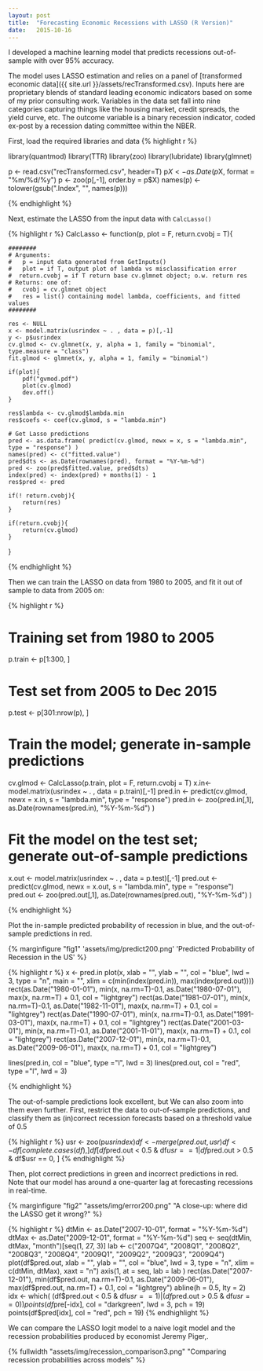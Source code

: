 ```yaml
---
layout: post
title:  "Forecasting Economic Recessions with LASSO (R Version)"
date:   2015-10-16 
---
```


I developed a machine learning model that predicts recessions out-of-sample with over 95% accuracy. 

The model uses LASSO estimation and relies on a panel of [transformed economic data]({{ site.url }}/assets/recTransformed.csv). Inputs here are proprietary blends of standard leading economic indicators based on some of my prior consulting work. Variables in the data set fall into nine categories capturing things like the housing market, credit spreads, the yield curve, etc. The outcome variable is a binary recession indicator, coded ex-post by a recession dating committee within the NBER. 

First, load the required libraries and data
{% highlight r %}

library(quantmod)
library(TTR)
library(zoo)
library(lubridate)
library(glmnet)

p <- read.csv("recTransformed.csv", header=T)
p$X <- as.Date(p$X, format = "%m/%d/%y")
p <- zoo(p[,-1], order.by = p$X)
names(p) <- tolower(gsub(".Index", "", names(p)))

{% endhighlight %}

<!--more-->

Next, estimate the LASSO from the input data with `CalcLasso()`

{% highlight r %}
CalcLasso <- function(p, plot = F, return.cvobj = T){

	########
	# Arguments:
	#   p = input data generated from GetInputs()
	#   plot = if T, output plot of lambda vs misclassification error
	#  return.cvobj = if T return base cv.glmnet object; o.w. return res
	# Returns: one of:
	#   cvobj = cv.glmnet object
	#   res = list() containing model lambda, coefficients, and fitted values
	########

	res <- NULL
	x <- model.matrix(usrindex ~ . , data = p)[,-1]
	y <- p$usrindex
	cv.glmod <- cv.glmnet(x, y, alpha = 1, family = "binomial", type.measure = "class")
	fit.glmod <- glmnet(x, y, alpha = 1, family = "binomial")

	if(plot){
		pdf("gvmod.pdf")
		plot(cv.glmod)
		dev.off()
	}

	res$lambda <- cv.glmod$lambda.min
	res$coefs <- coef(cv.glmod, s = "lambda.min")

	# Get Lasso predictions
	pred <- as.data.frame( predict(cv.glmod, newx = x, s = "lambda.min", type = "response") )
	names(pred) <- c("fitted.value")
	pred$dts <- as.Date(rownames(pred), format = "%Y-%m-%d")
	pred <- zoo(pred$fitted.value, pred$dts)
	index(pred) <- index(pred) + months(1) - 1
	res$pred <- pred

	if(! return.cvobj){
		return(res)
	}

	if(return.cvobj){
		return(cv.glmod)
	}

}

{% endhighlight %}

Then we can train the LASSO on data from 1980 to 2005, and fit it out of sample to data from 2005 on:

{% highlight r %}


# Training set from 1980 to 2005
p.train <- p[1:300, ]

# Test set from 2005 to Dec 2015
p.test <- p[301:nrow(p), ]

# Train the model; generate in-sample predictions
cv.glmod <- CalcLasso(p.train, plot = F, return.cvobj = T)
x.in<- model.matrix(usrindex ~ . , data = p.train)[,-1]
pred.in <- predict(cv.glmod, newx = x.in, s = "lambda.min", type = "response")
pred.in <- zoo(pred.in[,1], as.Date(rownames(pred.in), "%Y-%m-%d") )

# Fit the model on the test set; generate out-of-sample predictions
x.out <- model.matrix(usrindex ~ . , data = p.test)[,-1]
pred.out <- predict(cv.glmod, newx = x.out, s = "lambda.min", type = "response")
pred.out <- zoo(pred.out[,1], as.Date(rownames(pred.out), "%Y-%m-%d") )

{% endhighlight %}

Plot the in-sample predicted probability of recession in blue, and the out-of-sample predictions in red.

 {% marginfigure "fig1"  'assets/img/predict200.png' 'Predicted Probability of Recession in the US' %} 

{% highlight r %}
x <- pred.in
plot(x, xlab = "", ylab = "", col = "blue", lwd = 3, type = "n",
    main = "", xlim = c(min(index(pred.in)), max(index(pred.out))))
  rect(as.Date("1980-01-01"), min(x, na.rm=T)-0.1,
    as.Date("1980-07-01"), max(x, na.rm=T) + 0.1, col = "lightgrey")
  rect(as.Date("1981-07-01"), min(x, na.rm=T)-0.1,
    as.Date("1982-11-01"), max(x, na.rm=T) + 0.1, col = "lightgrey")
  rect(as.Date("1990-07-01"), min(x, na.rm=T)-0.1,
    as.Date("1991-03-01"), max(x, na.rm=T) + 0.1, col = "lightgrey")
  rect(as.Date("2001-03-01"), min(x, na.rm=T)-0.1,
    as.Date("2001-11-01"), max(x, na.rm=T) + 0.1, col = "lightgrey")
  rect(as.Date("2007-12-01"), min(x, na.rm=T)-0.1,
    as.Date("2009-06-01"), max(x, na.rm=T) + 0.1, col = "lightgrey")

  lines(pred.in, col = "blue", type ="l", lwd = 3)
  lines(pred.out, col = "red", type ="l", lwd = 3)

{% endhighlight %}

The out-of-sample predictions look excellent, but We can also zoom into them even further. First, restrict the data to out-of-sample predictions, and classify them as (in)correct recession forecasts based on a threshold value of 0.5

{% highlight r %}
usr <- zoo(p$usrindex)
df <- merge(pred.out, usr)
df <- df[complete.cases(df), ]
df[df$pred.out < 0.5 & df$usr == 1 | df$pred.out > 0.5 & df$usr == 0, ]
{% endhighlight %}

Then, plot correct predictions in green and incorrect predictions in red. Note that our model has around a one-quarter lag at forecasting recessions in real-time.

{% marginfigure "fig2" "assets/img/error200.png" "A close-up: where did the LASSO get it wrong?" %}


{% highlight r %}
dtMin <- as.Date("2007-10-01", format = "%Y-%m-%d")
dtMax <- as.Date("2009-12-01", format = "%Y-%m-%d")
seq <- seq(dtMin, dtMax, "month")[seq(1, 27, 3)]
lab <- c("2007Q4", "2008Q1", "2008Q2", "2008Q3", "2008Q4", "2009Q1", "2009Q2", "2009Q3", "2009Q4")
plot(df$pred.out, xlab = "", ylab = "", col = "blue", lwd = 3, type = "n",
      xlim = c(dtMin, dtMax), xaxt = "n")
      axis(1, at = seq, lab = lab )
rect(as.Date("2007-12-01"), min(df$pred.out, na.rm=T)-0.1,
    as.Date("2009-06-01"), max(df$pred.out, na.rm=T) + 0.1, col = "lightgrey")
abline(h  = 0.5, lty = 2)
idx <- which( (df$pred.out < 0.5 & df$usr == 1) | (df$pred.out > 0.5 & df$usr == 0) )
points(df$pre[-idx], col = "darkgreen", lwd = 3, pch = 19)
points(df$pred[idx], col = "red", pch = 19)
{% endhighlight %}

We can compare the LASSO logit model to a naive logit model and the recession probabilities produced by economist Jeremy Piger,. 


{% fullwidth "assets/img/recession_comparison3.png" "Comparing recession probabilities across models" %}

